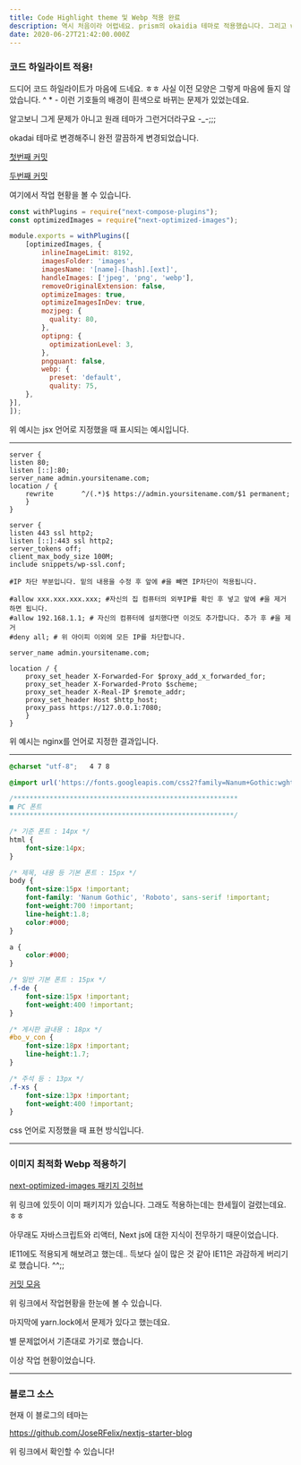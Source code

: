 ```yaml
---
title: Code Highlight theme 및 Webp 적용 완료
description: 역시 처음이라 어렵네요. prism의 okaidia 테마로 적용했습니다. 그리고 webp도 지원합니다!
date: 2020-06-27T21:42:00.000Z
---
```

### 코드 하일라이트 적용!

드디어 코드 하일라이트가 마음에 드네요. ㅎㅎ 사실 이전 모양은 그렇게 마음에 들지 않았습니다. ^ * - 이런 기호들의 배경이 흰색으로 바뀌는 문제가 있었는데요.

알고보니 그게 문제가 아니고 원래 테마가 그런거더라구요 -_-;;;

okadai 테마로 변경해주니 완전 깔끔하게 변경되었습니다.

<a href="https://github.com/woosungchoi/nextjs-starter-blog/commit/e16e68e39b25b9470b18265fb8c0ad010fad1f60" target="_blank" rel="noopener noreferrer">첫번째 커밋</a>

<a href="https://github.com/woosungchoi/nextjs-starter-blog/commit/2d34802b37ea5747299c295f6e6d2707fbbcf407" target="_blank" rel="noopener noreferrer">두번째 커밋</a>

여기에서 작업 현황을 볼 수 있습니다.

```jsx
const withPlugins = require("next-compose-plugins");
const optimizedImages = require("next-optimized-images");

module.exports = withPlugins([
	[optimizedImages, {
		inlineImageLimit: 8192,
		imagesFolder: 'images',
		imagesName: '[name]-[hash].[ext]',
		handleImages: ['jpeg', 'png', 'webp'],
		removeOriginalExtension: false,
		optimizeImages: true,
		optimizeImagesInDev: true,
		mozjpeg: {
		  quality: 80,
		},
		optipng: {
		  optimizationLevel: 3,
		},
		pngquant: false,
		webp: {
		  preset: 'default',
		  quality: 75,
    },		
}],		
]);
```

위 예시는 jsx 언어로 지정했을 때 표시되는 예시입니다.

---

```nginx
server {
listen 80;
listen [::]:80;
server_name admin.yoursitename.com;
location / {
	rewrite       ^/(.*)$ https://admin.yoursitename.com/$1 permanent;
	}
} 

server {
listen 443 ssl http2;
listen [::]:443 ssl http2;
server_tokens off;
client_max_body_size 100M;
include snippets/wp-ssl.conf;

#IP 차단 부분입니다. 밑의 내용을 수정 후 앞에 #을 빼면 IP차단이 적용됩니다.

#allow xxx.xxx.xxx.xxx; #자신의 집 컴퓨터의 외부IP를 확인 후 넣고 앞에 #을 제거하면 됩니다.
#allow 192.168.1.1; # 자신의 컴퓨터에 설치했다면 이것도 추가합니다. 추가 후 #을 제거
#deny all; # 위 아이피 이외에 모든 IP를 차단합니다. 

server_name admin.yoursitename.com;

location / {
	proxy_set_header X-Forwarded-For $proxy_add_x_forwarded_for;
	proxy_set_header X-Forwarded-Proto $scheme;
	proxy_set_header X-Real-IP $remote_addr;
	proxy_set_header Host $http_host;
	proxy_pass https://127.0.0.1:7080;
	}	
}
```

위 예시는 nginx를 언어로 지정한 결과입니다.

---

```css
@charset "utf-8";   4 7 8 

@import url('https://fonts.googleapis.com/css2?family=Nanum+Gothic:wght@400;700;800&family=Roboto&display=swap');

/********************************************************
■ PC 폰트
********************************************************/

/* 기준 폰트 : 14px */
html {
	font-size:14px;
}

/* 제목, 내용 등 기본 폰트 : 15px */
body {
	font-size:15px !important;
	font-family: 'Nanum Gothic', 'Roboto', sans-serif !important;
	font-weight:700 !important;
	line-height:1.8;
	color:#000;
}

a {
	color:#000;
}

/* 일반 기본 폰트 : 15px */
.f-de {
	font-size:15px !important;
	font-weight:400 !important;
}

/* 게시판 글내용 : 18px */
#bo_v_con {
	font-size:18px !important;
	line-height:1.7;
}

/* 주석 등 : 13px */
.f-xs {
	font-size:13px !important;
	font-weight:400 !important;
}
```

css 언어로 지정했을 때 표현 방식입니다.

---

### 이미지 최적화 Webp 적용하기

<a href="https://github.com/cyrilwanner/next-optimized-images" target="_blank" rel="noopener noreferrer">next-optimized-images 패키지 깃허브</a>

위 링크에 있듯이 이미 패키지가 있습니다. 그래도 적용하는데는 한세월이 걸렸는데요. ㅎㅎ

아무래도 자바스크립트와 리액터, Next js에 대한 지식이 전무하기 때문이었습니다.

IE11에도 적용되게 해보려고 했는데.. 득보다 실이 많은 것 같아 IE11은 과감하게 버리기로 했습니다. ^^;;

<a href="https://github.com/woosungchoi/nextjs-starter-blog/commit/0857af869dd047225b0158e9bd7a427bc8a1db76" target="_blank" rel="noopener noreferrer">커밋 모음</a>

위 링크에서 작업현황을 한눈에 볼 수 있습니다.

마지막에 yarn.lock에서 문제가 있다고 했는데요.

별 문제없어서 기존대로 가기로 했습니다.

이상 작업 현황이었습니다.

---

### 블로그 소스

현재 이 블로그의 테마는 

<a href="https://github.com/JoseRFelix/nextjs-starter-blog" target="_blank" rel="noopener noreferrer">https://github.com/JoseRFelix/nextjs-starter-blog</a>

위 링크에서 확인할 수 있습니다!